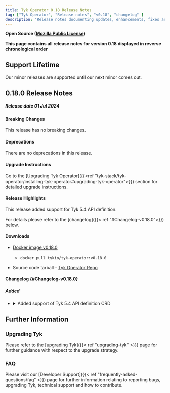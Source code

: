 ```yaml
---
title: Tyk Operator 0.18 Release Notes
tag: ["Tyk Operator", "Release notes", "v0.18", "changelog" ]
description: "Release notes documenting updates, enhancements, fixes and changes for Tyk Operator versions within the 0.18.x series."
---
```

**Open Source ([Mozilla Public License](https://github.com/TykTechnologies/tyk/blob/master/LICENSE.md))**

**This page contains all release notes for version 0.18 displayed in reverse chronological order**

## Support Lifetime
Our minor releases are supported until our next minor comes out.

## 0.18.0 Release Notes

##### Release date 01 Jul 2024

#### Breaking Changes
This release has no breaking changes.

#### Deprecations
There are no deprecations in this release.

#### Upgrade Instructions
Go to the [Upgrading Tyk Operator]({{<ref "tyk-stack/tyk-operator/installing-tyk-operator#upgrading-tyk-operator">}}) section for detailed upgrade instructions.

#### Release Highlights
This release added support for Tyk 5.4 API definition.

For details please refer to the [changelog]({{< ref "#Changelog-v0.18.0">}}) below.

#### Downloads
- [Docker image v0.18.0](https://hub.docker.com/r/tykio/tyk-operator/tags?page=&page_size=&ordering=&name=v0.18.0)
  - ```bash
    docker pull tykio/tyk-operator:v0.18.0
    ```
- Source code tarball - [Tyk Operator Repo](https://github.com/TykTechnologies/tyk-operator/releases/tag/v0.18.0)

#### Changelog {#Changelog-v0.18.0}

##### Added

<ul>
<li>
<details>
<summary>Added support of Tyk 5.4 API definition CRD </summary>

Added to ApiDefinition [Custom Resource Definition (CRD)](https://kubernetes.io/docs/tasks/extend-kubernetes/custom-resources/custom-resource-definitions/): support of following fields [GraphQL APIs headers]({{<ref "graphql/gql-headers">}}) `graphql.proxy.auth_headers` , `graphql.proxy.request_headers`, `graphql.proxy.use_response_extensions`, [UDG Header management]({{< ref "universal-data-graph/concepts/header_management" >}}) `graphql.engine.global_headers`.

</details>
</li>
</ul>



## Further Information

### Upgrading Tyk
Please refer to the [upgrading Tyk]({{< ref "upgrading-tyk" >}}) page for further guidance with respect to the upgrade strategy.

### FAQ
Please visit our [Developer Support]({{< ref "frequently-asked-questions/faq" >}}) page for further information relating to reporting bugs, upgrading Tyk, technical support and how to contribute.

